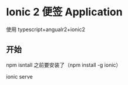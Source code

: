 # Ionic 2 便签 Application

使用 typescript+angualr2+ionic2



## 开始

npm isntall   之前要安装了（npm install -g ionic）

ionic serve




